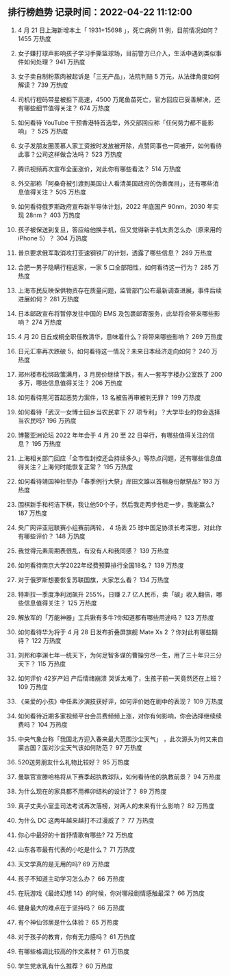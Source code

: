 
## 排行榜趋势 记录时间：2022-04-22 11:12:00
  
  1. 4 月 21 日上海新增本土「 1931+15698 」，死亡病例 11 例，目前情况如何？ 1455 万热度
    
  2. 女子嫌打球声影响孩子学习手撕篮球场，目前警方已介入，生活中遇到类似事件如何处理？ 941 万热度
    
  3. 女子卖自制粉蒸肉被起诉是「三无产品」，法院判赔 5 万元，从法律角度如何解读？ 739 万热度
    
  4. 司机行程码带星被拒下高速，4500 万尾鱼苗死亡，官方回应已妥善解决，还有哪些细节值得关注？ 674 万热度
    
  5. 如何看待 YouTube 干预香港特首选举，外交部回应称「任何势力都不能影响」？ 525 万热度
    
  6. 女子发朋友圈羡慕人家工资按时发放被开除，点赞同事也一同被开，如何看待此事？公司这样做合法吗？ 523 万热度
    
  7. 腾讯视频再次宣布全面涨价，对此你有哪些看法？ 514 万热度
    
  8. 外交部称「阿桑奇被引渡到美国让人看清美国政府的伪善面目」，还有哪些消息值得关注？ 505 万热度
    
  9. 如何看待俄罗斯政府宣布新半导体计划，2022 年底国产 90nm，2030 年实现 28nm？ 403 万热度
    
  10. 孩子被保送到复旦，答应给他换手机，但又觉得新手机太贵怎么办（原来用的iPhone 5）？ 304 万热度
    
  11. 普京要求俄军取消攻打亚速钢铁厂的计划，透露了哪些信息？ 289 万热度
    
  12. 合肥一男子隐瞒行程返家，一家 5 口全部阳性，如何看待这一行为？ 285 万热度
    
  13. 上海市民反映保供物资存在质量问题，监管部门公布最新调查进展，事件后续进展如何？ 281 万热度
    
  14. 日本邮政宣布将暂停发往中国的 EMS 及包裹邮寄服务，此举将会带来哪些影响？ 274 万热度
    
  15. 4 月 20 日丘成桐全职任教清华，意味着什么？将带来哪些影响？ 269 万热度
    
  16. 日元汇率再次跌破 5，如何看待这一情况？未来日本经济走向如何？ 240 万热度
    
  17. 郑州楼市松绑政策满月，3 月房价继续下跌，有人一套写字楼办公室跌了 200 多万，哪些信息值得关注？ 206 万热度
    
  18. 如何看待黑河首起恶势力案件，13 名被告再审被判无罪？ 199 万热度
    
  19. 如何看待「武汉一女博士回乡当农民拿下 27 项专利」？大学毕业的你会选择当农民吗? 196 万热度
    
  20. 博鳌亚洲论坛 2022 年年会于 4 月 20 至 22 日举行，有哪些值得关注的信息？ 195 万热度
    
  21. 上海相关部门回应「全市性封控还会持续多久」等热点问题，还有哪些信息值得关注？上海何时能恢复正常？ 195 万热度
    
  22. 如何看待靖国神社举办「春季例行大祭」岸田文雄以首相身份献祭品? 193 万热度
    
  23. 围棋新手和柯洁下棋，我让他50个子，然后我走两步他走一步，我能赢么? 187 万热度
    
  24. 央广网评亚冠联赛小组赛前两轮， 4 场丢 25 球中国足协须长考深思，对此你有哪些评价？ 148 万热度
    
  25. 我觉得元素周期表很乱，有没有人和我同感？ 139 万热度
    
  26. 如何看待南京大学2022年经费预算排行全国18名？ 139 万热度
    
  27. 对于俄罗斯想要恢复苏联国旗，大家怎么看？ 134 万热度
    
  28. 特斯拉一季度净利润飙升 255%，日赚 2.7 亿人民币，卖「碳」收入翻倍，哪些信息值得关注？ 125 万热度
    
  29. 解放军的「万能神器」工兵锹有多牛?你知道都有哪些用途吗？ 123 万热度
    
  30. 如何看待华为将于 4 月 28 日发布折叠屏旗舰 Mate Xs 2 ？你对此有哪些期待？ 122 万热度
    
  31. 刘邦和李渊七年一统天下，为何足智多谋的曹操穷尽一生，用了三十年只三分天下？ 115 万热度
    
  32. 如何评价 42岁产妇 产后情绪崩溃 哭诉太难了，生孩子前一天竟然还在上班？ 109 万热度
    
  33. 《亲爱的小孩》中任素汐演技获好评，如何评价她在剧中的表现？ 109 万热度
    
  34. 如何看待近期多家视频平台会员费频频上涨，对你有何影响，你会选择继续续费吗？ 104 万热度
    
  35. 中央气象台称「我国北方迎入春来最大范围沙尘天气」 ，此次源头为何又来自蒙古国？面对沙尘天气该如何防范？ 97 万热度
    
  36. 520送男朋友什么礼物比较好？ 95 万热度
    
  37. 曼联官宣滕哈格将从下赛季起执教球队，如何看待他的执教前景？ 94 万热度
    
  38. 为什么现在的家具都不用榫卯结构的设计了？ 89 万热度
    
  39. 真子丈夫小室圭司法考试再次落榜，对两人的未来有什么影响？ 82 万热度
    
  40. 为什么 DC 这两年越来越打不过漫威了？ 77 万热度
    
  41. 你心中最好的十首抒情歌有哪些? 72 万热度
    
  42. 山东各市最有代表的小吃是什么？ 71 万热度
    
  43. 天文学真的是无用的吗? 69 万热度
    
  44. 孩子不知道主动学习怎么办？ 66 万热度
    
  45. 在玩游戏《最终幻想 14》的时候，你对哪段剧情感触最深？ 66 万热度
    
  46. 健身最大的难点在于坚持吗？ 66 万热度
    
  47. 有个神仙邻居是什么体验？ 65 万热度
    
  48. 对于孩子的教育，你有无力感吗？ 61 万热度
    
  49. 有哪些格调比较高的作文素材？ 61 万热度
    
  50. 学生党水乳有什么推荐？ 60 万热度
    